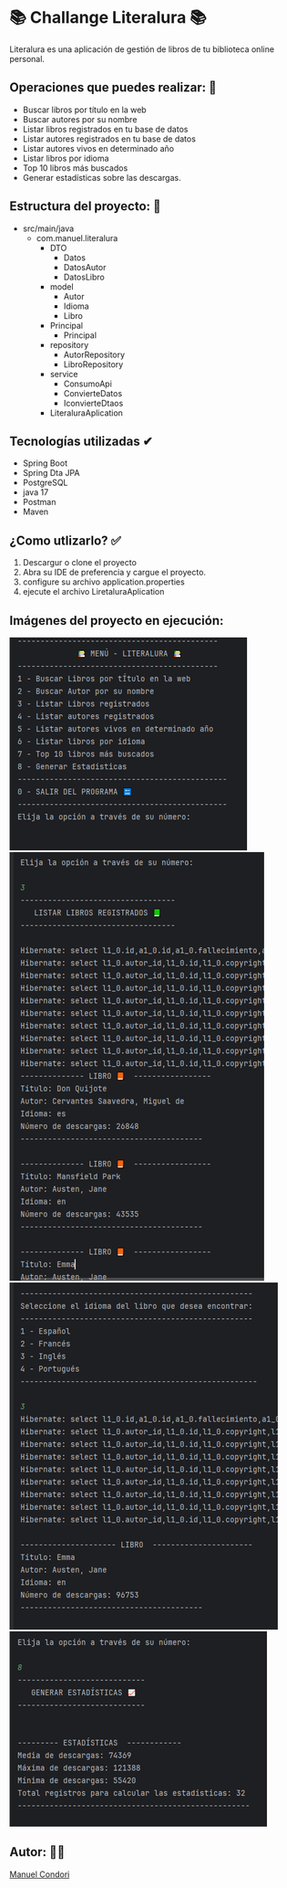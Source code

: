 # 📚 Challange Literalura 📚
Literalura es una aplicación de gestión de libros de tu biblioteca online personal.

## Operaciones que puedes realizar: 📎

* Buscar libros por título  en la web
* Buscar autores por su nombre
* Listar libros registrados en tu base de datos
* Listar autores registrados en tu base de datos
* Listar autores vivos en determinado año
* Listar libros por idioma
* Top 10 libros más buscados
* Generar estadísticas sobre las descargas.

## Estructura del proyecto: 📂
- src/main/java
    - com.manuel.literalura
      * DTO
        - Datos
        - DatosAutor
        - DatosLibro
      * model
        - Autor
        - Idioma
        - Libro
      * Principal
        - Principal
      * repository
        - AutorRepository
        - LibroRepository
      * service
        - ConsumoApi
        - ConvierteDatos
        - IconvierteDtaos
      * LiteraluraAplication

## Tecnologías utilizadas ✔
- Spring Boot
- Spring Dta JPA
- PostgreSQL
- java 17
- Postman
- Maven

## ¿Como utlizarlo? ✅
1. Descargur o clone el proyecto
2. Abra su IDE de preferencia y cargue el proyecto.
3. configure su archivo application.properties
4. ejecute el archivo LiretaluraAplication

## Imágenes del proyecto en ejecución:
![imagnes del proyecto en ejecución](/src/main/resources/imagenes/uno.PNG)
![imagnes del proyecto en ejecución](/src/main/resources/imagenes/dos.PNG)
![imagnes del proyecto en ejecución](/src/main/resources/imagenes/tres.PNG)
![imagnes del proyecto en ejecución](/src/main/resources/imagenes/cuatro.PNG)

## Autor: 👨‍💻
[Manuel Condori](https://github.com/M4nu007)

